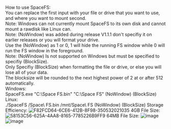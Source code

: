 How to use SpaceFS:  
You can replace the first input with your file or drive that you want to use, and where you want to mount second.  
Note: Windows can not currently mount SpaceFS to its own disk and cannot mount a rawdisk like Linux can.  
Note: (NoWindow) was added during release V1.1.1 don't specifiy it on earlier releases or you will format your drive.  
Use the (NoWindow) as 1 or 0, 1 will hide the running FS window while 0 will run the FS window in the foreground.  
Note: (NoWindow) Is not supported on Windows but must be specified to specifiy (BlockSize).  
Only Specifiy (BlockSize) when formatting the file or drive, or else you will lose all of your data.  
The blocksize will be rounded to the next highest power of 2 at or after 512 automatically.  
  Windows:  
    SpaceFS.exe "C:\Space FS.bin" "C:\Space FS" (NoWindow) (BlockSize)  
  Linux:  
    ./SpaceFS /Space\ FS.bin /mnt/Space\ FS (NoWindow) (BlockSize)
Storage Efficiency:
![F82FCD64-6CE6-412B-8F98-350532021035](https://user-images.githubusercontent.com/46275713/203096681-daefd933-c199-4d6a-8a18-50a56b1fc219.png)
4GB File Size:
![58153C56-625A-4AA8-8165-7785226B9FF9](https://user-images.githubusercontent.com/46275713/203096357-3b4f10d9-8ab8-491a-af5b-68e0a333f25d.png)
64MB File Size:
![image](https://user-images.githubusercontent.com/46275713/202867530-989db682-4a97-44f4-b816-ae910b9036ce.png)
![image](https://user-images.githubusercontent.com/46275713/202867527-d3442e51-1c1d-4f2e-9cb0-c20cf0456319.png)
